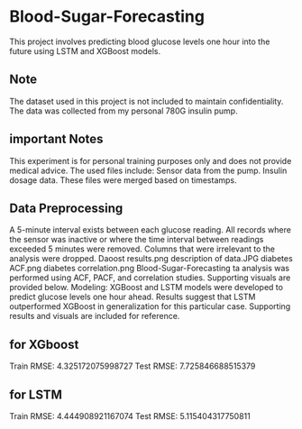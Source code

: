 # Blood-Sugar-Forecasting
This project involves predicting blood glucose levels one hour into the future using LSTM and XGBoost models.

## Note
The dataset used in this project is not included to maintain confidentiality. The data was collected from my personal 780G insulin pump.

## important Notes
This experiment is for personal training purposes only and does not provide medical advice.
The used files include:
Sensor data from the pump.
Insulin dosage data.
These files were merged based on timestamps.

## Data Preprocessing
A 5-minute interval exists between each glucose reading.
All records where the sensor was inactive or where the time interval between readings exceeded 5 minutes were removed.
Columns that were irrelevant to the analysis were dropped.
Daoost results.png
description of data.JPG
diabetes ACF.png
diabetes correlation.png
Blood-Sugar-Forecasting
ta analysis was performed using ACF, PACF, and correlation studies. Supporting visuals are provided below.
Modeling:
XGBoost and LSTM models were developed to predict glucose levels one hour ahead.
Results suggest that LSTM outperformed XGBoost in generalization for this particular case.
Supporting results and visuals are included for reference.

## for XGboost
Train RMSE: 4.325172075998727
Test RMSE: 7.725846688515379

## for LSTM 
Train RMSE: 4.444908921167074
Test RMSE: 5.115404317750811
